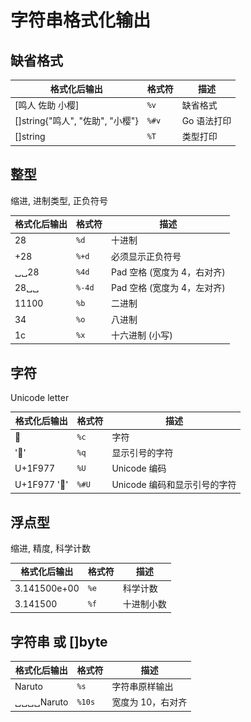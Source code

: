 # 字符串格式化输出

## 缺省格式

<table style="font-size: 14px; line-height: 20px;">
<thead>
  <tr>
    <th style="width: auto;">格式化后输出</th>
    <th style="width: auto;">格式符</th>
    <th style="width: auto;">描述</th>
  </tr>
</thead>
<tbody>
  <tr>
    <td>[鸣人 佐助 小樱]</td>
    <td><code>%v</code></td>
    <td>缺省格式</td>
  </tr>
  <tr>
    <td>[]string{"鸣人", "佐助", "小樱"}</td>
    <td><code>%#v</code></td>
    <td>Go 语法打印</td>
  </tr>
  <tr>
    <td>[]string</td>
    <td><code>%T</code></td>
    <td>类型打印</td>
  </tr>
</tbody>
</table>

## 整型

缩进, 进制类型, 正负符号

<table style="font-size: 14px; line-height: 20px;">
<thead>
  <tr>
    <th style="width: auto;">格式化后输出</th>
    <th style="width: auto;">格式符</th>
    <th style="width: auto;">描述</th>
  </tr>
</thead>
<tbody>
  <tr>
    <td>28</td>
    <td><code>%d</code></td>
    <td>十进制</td>
  </tr>
  <tr>
    <td>+28</td>
    <td><code>%+d</code></td>
    <td>必须显示正负符号</td>
  </tr>
  <tr>
    <td>␣␣28</td>
    <td><code>%4d</code></td>
    <td>Pad 空格 (宽度为 4，右对齐)</td>
  </tr>
  <tr>
    <td>28␣␣</td>
    <td><code>%-4d</code></td>
    <td>Pad 空格 (宽度为 4，左对齐)</td>
  </tr>
  <tr>
    <td>11100</td>
    <td><code>%b</code></td>
    <td>二进制</td>
  </tr>
  <tr>
    <td>34</td>
    <td><code>%o</code></td>
    <td>八进制</td>
  </tr>
  <tr>
    <td>1c</td>
    <td><code>%x</code></td>
    <td>十六进制 (小写)</td>
  </tr>
</tbody>
</table>

## 字符

Unicode letter

<table style="font-size: 14px; line-height: 20px;">
<thead>
  <tr>
    <th style="width: auto;">格式化后输出</th>
    <th style="width: auto;">格式符</th>
    <th style="width: auto;">描述</th>
  </tr>
</thead>
<tbody>
  <tr>
    <td>🥷</td>
    <td><code>%c</code></td>
    <td>字符</td>
  </tr>
  <tr>
    <td>'🥷'</td>
    <td><code>%q</code></td>
    <td>显示引号的字符</td>
  </tr>
  <tr>
    <td>U+1F977</td>
    <td><code>%U</code></td>
    <td>Unicode 编码</td>
  </tr>
  <tr>
    <td>U+1F977 '🥷'</td>
    <td><code>%#U</code></td>
    <td>Unicode 编码和显示引号的字符</td>
  </tr>
</tbody>
</table>

## 浮点型

缩进, 精度, 科学计数

<table style="font-size: 14px; line-height: 20px;">
<thead>
  <tr>
    <th style="width: auto;">格式化后输出</th>
    <th style="width: auto;">格式符</th>
    <th style="width: auto;">描述</th>
  </tr>
</thead>
<tbody>
  <tr>
    <td>3.141500e+00</td>
    <td><code>%e</code></td>
    <td>科学计数</td>
  </tr>
  <tr>
    <td>3.141500</td>
    <td><code>%f</code></td>
    <td>十进制小数</td>
  </tr>
</tbody>
</table>

## 字符串 或 []byte

<table style="font-size: 14px; line-height: 20px;">
<thead>
  <tr>
    <th style="width: auto;">格式化后输出</th>
    <th style="width: auto;">格式符</th>
    <th style="width: auto;">描述</th>
  </tr>
</thead>
<tbody>
  <tr>
    <td>Naruto</td>
    <td><code>%s</code></td>
    <td>字符串原样输出</td>
  </tr>
  <tr>
    <td>␣␣␣␣Naruto</td>
    <td><code>%10s</code></td>
    <td>宽度为 10，右对齐</td>
  </tr>
</tbody>
</table>
